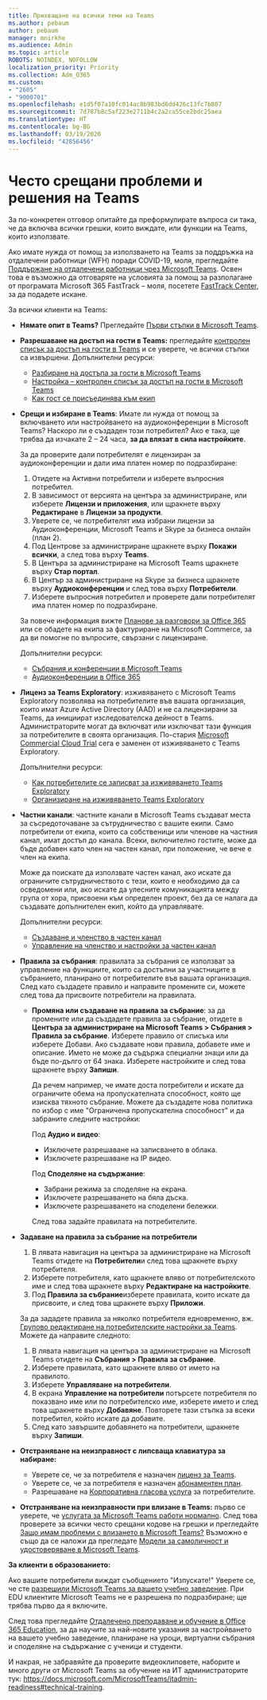 ```yaml
---
title: Прихващане на всички теми на Teams
ms.author: pebaum
author: pebaum
manager: mnirkhe
ms.audience: Admin
ms.topic: article
ROBOTS: NOINDEX, NOFOLLOW
localization_priority: Priority
ms.collection: Adm_O365
ms.custom:
- "2605"
- "9000701"
ms.openlocfilehash: e1d5f07a10fc014ac8b983bd6dd426c13fc7b807
ms.sourcegitcommit: 7d787b8c5af223e2711b4c2a2ca55ce2bdc25aea
ms.translationtype: HT
ms.contentlocale: bg-BG
ms.lasthandoff: 03/19/2020
ms.locfileid: "42856456"
---
```

# <a name="teams-common-issues-and-resolutions"></a>Често срещани проблеми и решения на Teams

За по-конкретен отговор опитайте да преформулирате въпроса си така, че да включва всички грешки, които виждате, или функции на Teams, които използвате.

Ако имате нужда от помощ за използването на Teams за поддръжка на отдалечени работници (WFH) поради COVID-19, моля, прегледайте [Поддържане на отдалечени работници чрез Microsoft Teams](https://docs.microsoft.com/microsoftteams/support-remote-work-with-teams). Освен това е възможно да отговаряте на условията за помощ за разполагане от програмата Microsoft 365 FastTrack – моля, посетете [FastTrack Center](https://www.microsoft.com/fasttrack), за да подадете искане.

За всички клиенти на Teams:

- **Нямате опит в Teams?** Прегледайте [Първи стъпки в Microsoft Teams](https://docs.microsoft.com/microsoftteams/get-started-with-teams-quick-start).
- **Разрешаване на достъп на гости в Teams:** прегледайте [контролен списък за достъп на гости в Teams](https://docs.microsoft.com/microsoftteams/guest-access-checklist) и се уверете, че всички стъпки са извършени. Допълнителни ресурси:
    - [Разбиране на достъпа за гости в Microsoft Teams](https://docs.microsoft.com/microsoftteams/guest-access)
    - [Настройка – контролен списък за достъп на гости в Microsoft Teams](https://docs.microsoft.com/microsoftteams/guest-access-checklist)
    - [Как гост се присъединява към екип](https://docs.microsoft.com/microsoftteams/guest-joins)

- **Срещи и избиране в Teams**: Имате ли нужда от помощ за включването или настройването на аудиоконференции в Microsoft Teams? Наскоро ли е създаден този потребител? Ако е така, ще трябва да изчакате 2 – 24 часа, **за да влязат в сила настройките**. 

    За да проверите дали потребителят е лицензиран за аудиоконференции и дали има платен номер по подразбиране:
    1.    Отидете на Активни потребители и изберете въпросния потребител.
    2.    В зависимост от версията на центъра за администриране, или изберете **Лицензи и приложения**, или щракнете върху **Редактиране** в **Лицензи за продукти**.
    3.    Уверете се, че потребителят има избрани лицензи за Аудиоконференции, Microsoft Teams и Skype за бизнеса онлайн (план 2).
    4.    Под Центрове за администриране щракнете върху **Покажи всички**, а след това върху **Teams**.
    5.    В Центъра за администриране на Microsoft Teams щракнете върху **Стар портал**.
    6.    В Център за администриране на Skype за бизнеса щракнете върху **Аудиоконференции** и след това върху **Потребители**.
    7.    Изберете въпросния потребител и проверете дали потребителят има платен номер по подразбиране.
    
    За повече информация вижте [Планове за разговори за Office 365](https://docs.microsoft.com/microsoftteams/calling-plans-for-office-365) или се обадете на екипа за фактуриране на Microsoft Commerce, за да ви помогне по въпросите, свързани с лицензиране.

    Допълнителни ресурси:

    - [Събрания и конференции в Microsoft Teams](https://docs.microsoft.com/microsoftteams/deploy-meetings-microsoft-teams-landing-page)
    - [Аудиоконференции в Office 365](https://docs.microsoft.com/microsoftteams/audio-conferencing-in-office-365)

- **Лиценз за Teams Exploratory**: изживяването с Microsoft Teams Exploratory позволява на потребителите във вашата организация, които имат Azure Active Directory (AAD) и не са лицензирани за Teams, да инициират изследователска дейност в Teams. Администраторите могат да включват или изключват тази функция за потребителите в своята организация. По-стария [Microsoft Commercial Cloud Trial](https://docs.microsoft.com/microsoftteams/iw-trial-teams) сега е заменен от изживяването с Teams Exploratory.

    Допълнителни ресурси:

    - [Как потребителите се записват за изживяването Teams Exploratory](https://docs.microsoft.com/microsoftteams/teams-exploratory#how-users-sign-up-for-the-teams-exploratory-experience)
    - [Организиране на изживяването Teams Exploratory](https://docs.microsoft.com/microsoftteams/teams-exploratory#manage-the-teams-exploratory-experience)

- **Частни канали**: частните канали в Microsoft Teams създават места за съсредоточаване за сътрудничество с вашите екипи. Само потребители от екипа, които са собственици или членове на частния канал, имат достъп до канала. Всеки, включително гостите, може да бъде добавен като член на частен канал, при положение, че вече е член на екипа.

    Може да поискате да използвате частен канал, ако искате да ограничите сътрудничеството с тези, които е необходимо да са осведомени или, ако искате да улесните комуникацията между група от хора, присвоени към определен проект, без да се налага да създавате допълнителен екип, който да управлявате.

    Допълнителни ресурси:
    - [Създаване и членство в частен канал](https://docs.microsoft.com/microsoftteams/private-channels#private-channel-creation-and-membership)
    - [Управление на членство и настройки за частен канал](https://docs.microsoft.com/microsoftteams/private-channels#manage-private-channel-membership-and-settings)

- **Правила за събрания**: правилата за събрания се използват за управление на функциите, които са достъпни за участниците в събранието, планирано от потребителите във вашата организация. След като създадете правило и направите промените си, можете след това да присвоите потребители на правилата. 
    - **Промяна или създаване на правила за събрание**: за да промените или да създадете правила за събрание, отидете в **Центъра за администриране на Microsoft Teams > Събрания > Правила за събрание**. Изберете правило от списъка или изберете Добави. Ако създавате нови правила, добавете име и описание. Името не може да съдържа специални знаци или да бъде по-дълго от 64 знака. Изберете настройките и след това щракнете върху **Запиши**.

        Да речем например, че имате доста потребители и искате да ограничите обема на пропускателната способност, която ще изисква тяхното събрание. Можете да създадете нова политика по избор с име "Ограничена пропускателна способност" и да забраните следните настройки:

        Под **Аудио и видео**:
        - Изключете разрешаване на записването в облака.
        - Изключете разрешаване на IP видео.

        Под **Споделяне на съдържание**:
        - Забрани режима за споделяне на екрана.
        - Изключете разрешаването на бяла дъска.
        - Изключете разрешаването на споделени бележки.

        След това задайте правилата на потребителите.

- **Задаване на правила за събрание на потребители**

    1. В лявата навигация на центъра за администриране на Microsoft Teams отидете на **Потребители**и след това щракнете върху потребителя.
    2. Изберете потребителя, като щракнете вляво от потребителското име и след това щракнете върху **Редактиране на настройките**.
    3. Под **Правила за събрание**изберете правилата, които искате да присвоите, и след това щракнете върху **Приложи**.

    За да зададете правила за няколко потребителя едновременно, вж. [Групово редактиране на потребителските настройки за Teams](https://docs.microsoft.com/microsoftteams/edit-user-settings-in-bulk). Можете да направите следното:

    1. В лявата навигация на центъра за администриране на Microsoft Teams отидете на **Събрания > Правила за събрание**.
    2. Изберете правилата, като щракнете вляво от името на правилото.
    3. Изберете **Управляване на потребители**.
    4. В екрана **Управление на потребители** потърсете потребителя по показвано име или по потребителско име, изберете името и след това щракнете върху **Добавяне**. Повторете тази стъпка за всеки потребител, който искате да добавите.
    5. След като завършите добавянето на потребители, щракнете върху **Запиши**.

- **Отстраняване на неизправност с липсваща клавиатура за набиране:**  

    - Уверете се, че за потребителя е назначен [лиценз за Teams](https://docs.microsoft.com/MicrosoftTeams/assign-teams-licenses).
    - Уверете се, че за потребителя е назначен [абонаментен план](https://docs.microsoft.com/MicrosoftTeams/calling-plan-landing-page).
    - Разрешаване на [Корпоративна гласова услуга](https://docs.microsoft.com/skypeforbusiness/skype-for-business-hybrid-solutions/plan-your-phone-system-cloud-pbx-solution/enable-users-for-enterprise-voice-online-and-phone-system-voicemail#to-enable-your-users-for-phone-system-in-office-365-voice-and-voicemail) за потребителите.

- **Отстраняване на неизправности при влизане в Teams:** първо се уверете, че [услугата за Microsoft Teams работи нормално](https://admin.microsoft.com/Adminportal/Home?source=applauncher#/servicehealth). След това проверете за всички често срещани кодове на грешки и прегледайте [Защо имам проблеми с влизането в Microsoft Teams?](https://support.office.com/article/a02f683b-61a3-4008-9447-ee60c5593b0f)  Възможно е също да се наложи да прегледате [Модели за самоличност и удостоверяване в Microsoft Teams](https://docs.microsoft.com/MicrosoftTeams/identify-models-authentication).

**За клиенти в образованието:**

Ако вашите потребители виждат съобщението "Изпускате!" Уверете се, че сте [разрешили Microsoft Teams за вашето учебно заведение](https://docs.microsoft.com/microsoft-365/education/intune-edu-trial/enable-microsoft-teams). При EDU клиентите Microsoft Teams не е разрешена по подразбиране; ще трябва първо да я включите.

След това прегледайте [Отдалечено преподаване и обучение в Office 365 Education](https://support.office.com/article/remote-teaching-and-learning-in-office-365-education-f651ccae-7b65-478b-8366-51bb884025c4), за да научите за най-новите указания за настройването на вашето учебно заведение, планиране на уроци, виртуални събрания и споделяне на съдържание с ученици и студенти.

И накрая, не забравяйте да проверите видеоклиповете, наборите и много други от Microsoft Teams за обучение на ИТ администраторите тук: https://docs.microsoft.com/MicrosoftTeams/itadmin-readiness#technical-training. 
